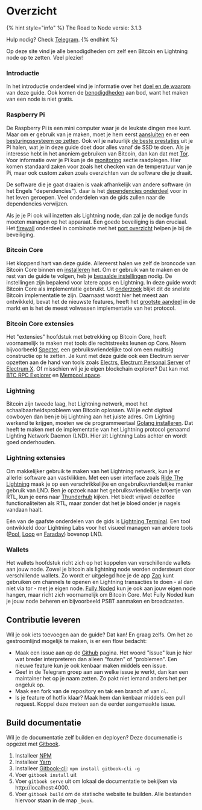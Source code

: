 # Overzicht

{% hint style="info" %}
The Road to Node versie: 3.1.3

Hulp nodig? Check [Telegram](https://t.me/theroadtonode).
{% endhint %}

Op deze site vind je alle benodigdheden om zelf een Bitcoin en Lightning node op te zetten. Veel plezier!

### Introductie

In het introductie onderdeel vind je informatie over het [doel en de waarom](https://docs.theroadtonode.com/introductie/doel-en-waarom) van deze guide. Ook komen de [benodigdheden](https://docs.theroadtonode.com/introductie/benodigdheden) aan bod, want het maken van een node is niet gratis.

### Raspberry Pi

De Raspberry Pi is een mini computer waar je de leukste dingen mee kunt. Maar om er gebruik van je maken, moet je hem eerst [aansluiten](https://docs.theroadtonode.com/raspberry-pi/hardware-aansluiten) en er een [besturingssysteem op zetten](https://docs.theroadtonode.com/raspberry-pi/software-flashen). Ook wil je natuurlijk [de beste prestaties](https://docs.theroadtonode.com/raspberry-pi/boot-vanaf-ssd) uit je Pi halen, wat je in deze guide doet door alles vanaf de SSD te doen. Als je interesse hebt in het anoniem gebruiken van Bitcoin, dan kan dat met [Tor](https://docs.theroadtonode.com/raspberry-pi/tor-installeren). Voor informatie over je Pi kun je de [monitoring](https://docs.theroadtonode.com/raspberry-pi/monitoring) sectie raadplegen. Hier komen standaard zaken voor zoals het checken van de temperatuur van je Pi, maar ook custom zaken zoals overzichten van de software die je draait.

De software die je gaat draaien is vaak afhankelijk van andere software \(in het Engels "dependencies"\). daar is het [dependencies onderdeel](https://docs.theroadtonode.com/raspberry-pi/algemene-dependencies-installeren) voor in het leven geroepen. Veel onderdelen van de gids zullen naar de dependencies verwijzen.

Als je je Pi ook wil inzetten als Lightning node, dan zal je de nodige funds moeten managen op het apparaat. Een goede beveiliging is dan cruciaal. Het [firewall](https://docs.theroadtonode.com/raspberry-pi/firewall) onderdeel in combinatie met het [port overzicht](https://docs.theroadtonode.com/raspberry-pi/port-overzicht) helpen je bij de beveiliging.

### Bitcoin Core

Het kloppend hart van deze guide. Allereerst halen we zelf de broncode van Bitcoin Core binnen en [installeren](https://docs.theroadtonode.com/bitcoin-core/installatie) het. Om er gebruik van te maken en de rest van de guide te volgen, heb je [bepaalde instellingen](https://docs.theroadtonode.com/bitcoin-core/configuratie-en-starten) nodig. De instellingen zijn bepalend voor latere apps en Lightning. In deze guide wordt Bitcoin Core als implementatie gebruikt. Uit [onderzoek](https://blog.lopp.net/bitcoin-node-performance-sync-tests/#performance-rankings) blijkt dit de snelste Bitcoin implementatie te zijn. Daarnaast wordt hier het meest aan ontwikkeld, bevat het de nieuwste features, heeft het [grootste aandeel](https://bitnodes.io/nodes/) in de markt en is het de meest volwassen implementatie van het protocol.

### Bitcoin Core extensies

Het "extensies" hoofdstuk met betrekking op Bitcoin Core, heeft voornamelijk te maken met tools die rechtstreeks leunen op Core. Neem bijvoorbeeld [Specter](https://docs.theroadtonode.com/bitcoin-core-extensies/specter), een gebruiksvriendelijke tool om een multisig constructie op te zetten. Je kunt met deze guide ook een Electrum server opzetten aan de hand van tools zoals [Electrs](https://docs.theroadtonode.com/bitcoin-core-extensies/electrs), [Electrum Personal Server](https://docs.theroadtonode.com/bitcoin-core-extensies/electrum-personal-server) of [Electrum X](https://docs.theroadtonode.com/bitcoin-core-extensies/electrum-x). Of misschien wil je je eigen blockchain explorer? Dat kan met [BTC RPC Explorer](https://docs.theroadtonode.com/bitcoin-core-extensies/btc-rpx-explorer) en [Mempool.space](https://docs.theroadtonode.com/bitcoin-core-extensies/mempool.space).

### Lightning

Bitcoin zijn tweede laag, het Lightning netwerk, moet het schaalbaarheidsprobleem van Bitcoin oplossen. Wil je echt digitaal cowboyen dan ben je bij Lightning aan het juiste adres. Om Lighting werkend te krijgen, moeten we de programmeertaal [Golang installeren](https://docs.theroadtonode.com/raspberry-pi/algemene-dependencies-installeren#golang). Dat heeft te maken met de implementatie van het Lightning protocol genaamd Lighting Network Daemon \(LND\). Hier zit Lightning Labs achter en wordt goed onderhouden.

### Lightning extensies

Om makkelijker gebruik te maken van het Lightning netwerk, kun je er allerlei software aan vastklikken. Met een user interface zoals [Ride The Lightning](https://docs.theroadtonode.com/lightning-extensies/ride-the-lightning) maak je op een verschrikkelijke en ongebruiksvriendelijke manier gebruik van LND. Ben je opzoek naar het gebruiksvriendelijke broertje van RTL, kun je eens naar [Thunderhub](https://docs.theroadtonode.com/lightning-extensies/thunderhub) kijken. Het biedt vrijwel dezelfde functionaliteiten als RTL, maar zonder dat het je bloed onder je nagels vandaan haalt.

Eén van de gaafste onderdelen van de gids is [Lightning Terminal](https://docs.theroadtonode.com/lightning-extensies/lightning-terminal). Een tool ontwikkeld door Lightning Labs voor het visueel managen van andere tools \([Pool](https://docs.theroadtonode.com/lightning-extensies/pool), [Loop](https://docs.theroadtonode.com/lightning-extensies/loop) en [Faraday](https://docs.theroadtonode.com/lightning-extensies/faraday)\) bovenop LND.

### Wallets

Het wallets hoofdstuk richt zich op het koppelen van verschillende wallets aan jouw node. Zowel je bitcoin als lightning node worden ondersteunt door verschillende wallets. Zo wordt er uitgelegd hoe je de app [Zap](https://docs.theroadtonode.com/wallets/zap) kunt gebruiken om channels te openen en Lightning transacties te doen - al dan niet via tor - met je eigen node. [Fully Noded](https://docs.theroadtonode.com/wallets/fully-noded) kun je ook aan jouw eigen node hangen, maar richt zich voornamelijk om Bitcoin Core. Met Fully Noded kun je jouw node beheren en bijvoorbeeld PSBT aanmaken en broadcasten.

## Contributie leveren

Wil je ook iets toevoegen aan de guide? Dat kan! En graag zelfs. Om het zo gestroomlijnd mogelijk te maken, is er een flow bedacht:

* Maak een issue aan op de [Github](https://github.com/bitdeal-nl/theroadtonode/issues) pagina. Het woord "issue" kun je hier wat breder interpreteren dan alleen "fouten" of "problemen". Een nieuwe feature kun je ook kenbaar maken middels een issue.
* Geef in de Telegram groep aan aan welke issue je werkt, dan kan een maintainer het op je naam zetten. Zo pakt niet iemand anders het per ongeluk op.
* Maak een fork van de repository en tak een branch af van `nl`.
* Is je feature of hotfix klaar? Maak hem dan kenbaar middels een pull request. Koppel deze meteen aan de eerder aangemaakte issue.

## Build documentatie

Wil je de documentatie zelf builden en deployen? Deze documenatie is opgezet met [Gitbook](https://docs.gitbook.com/).
1. Installeer [NPM](/raspberry-pi/algemene-dependencies-installeren#nodejs)
2. Installeer [Yarn](/raspberry-pi/algemene-dependencies-installeren#yarn)
3. Installeer [Gitbook-cli](https://www.npmjs.com/package/gitbook): `npm install gitbook-cli -g`
4. Voer `gitbook install` uit
5. Voer `gitbook serve` uit om lokaal de documentatie te bekijken via http://localhost:4000.
6. Voer `gitbook build` om de statische website te builden. Alle bestanden hiervoor staan in de map `_book`.
